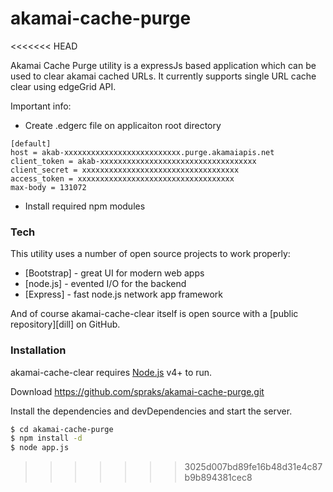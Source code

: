 # akamai-cache-purge

<<<<<<< HEAD

Akamai Cache Purge utility is a expressJs based application which can be used to clear akamai cached URLs. It currently supports single URL cache clear using edgeGrid API.

Important info:
 - Create .edgerc file on applicaiton root directory

```
[default]
host = akab-xxxxxxxxxxxxxxxxxxxxxxxxxx.purge.akamaiapis.net
client_token = akab-xxxxxxxxxxxxxxxxxxxxxxxxxxxxxxxxxxx
client_secret = xxxxxxxxxxxxxxxxxxxxxxxxxxxxxxxxxxx
access_token = xxxxxxxxxxxxxxxxxxxxxxxxxxxxxxxxxxx
max-body = 131072
```

  - Install required npm modules 

### Tech

This utility uses a number of open source projects to work properly:

* [Bootstrap] - great UI for modern web apps
* [node.js] - evented I/O for the backend
* [Express] - fast node.js network app framework 

And of course akamai-cache-clear itself is open source with a [public repository][dill]
 on GitHub.

### Installation

akamai-cache-clear requires [Node.js](https://nodejs.org/) v4+ to run.

Download https://github.com/spraks/akamai-cache-purge.git

Install the dependencies and devDependencies and start the server.

```sh
$ cd akamai-cache-purge
$ npm install -d
$ node app.js
```
>>>>>>> 3025d007bd89fe16b48d31e4c87b9b894381cec8

